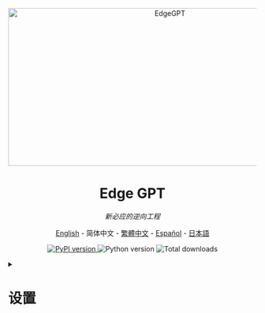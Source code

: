 <div align="center">
  <img src="https://socialify.git.ci/acheong08/EdgeGPT/image?font=Inter&language=1&logo=https%3A%2F%2Fupload.wikimedia.org%2Fwikipedia%2Fcommons%2F9%2F9c%2FBing_Fluent_Logo.svg&owner=1&pattern=Floating%20Cogs&theme=Auto" alt="EdgeGPT" width="640" height="320" />

# Edge GPT

_新必应的逆向工程_

<a href="./README.md">English</a> -
<a>简体中文</a> -
<a href="./README_zh-tw.md">繁體中文</a> -
<a href="./README_es.md">Español</a> -
<a href="./README_ja.md">日本語</a>

</div>

<p align="center">
  <a href="https://github.com/acheong08/EdgeGPT">
    <img alt="PyPI version" src="https://img.shields.io/pypi/v/EdgeGPT">
  </a>
  <img alt="Python version" src="https://img.shields.io/badge/python-3.8+-blue.svg">
  <img alt="Total downloads" src="https://static.pepy.tech/badge/edgegpt">

</p>

<details>

<summary>

# 设置

</summary>

### 安装模块

```bash
python3 -m pip install EdgeGPT --upgrade
```

### 要求

- python 3.8+
- 一个已经通过候补名单的微软账户 <https://bing.com/chat> (必填)
- 需要在 New Bing 支持的国家或地区（中国大陆需使用VPN）
- [Selenium](https://pypi.org/project/selenium/) (对于需要自动配置cookie的情况)

<details>

<summary>

# 聊天机器人

</summary>

## 身份验证

不用，不需要了。微软已将聊天功能开放给所有人，这一步可以省略了。

1. 安装最新版本的 Microsoft Edge
<details>

2. 或者, 您可以使用任何浏览器并将用户代理设置为Edge的用户代理 (例如 `Mozilla/5.0 (Windows NT 10.0; Win64; x64) AppleWebKit/537.36 (KHTML, like Gecko) Chrome/111.0.0.0 Safari/537.36 Edg/111.0.1661.51`). 您可以使用像 "User-Agent Switcher and Manager"  [Chrome](https://chrome.google.com/webstore/detail/user-agent-switcher-and-m/bhchdcejhohfmigjafbampogmaanbfkg) 和 [Firefox](https://addons.mozilla.org/en-US/firefox/addon/user-agent-string-switcher/) 这样的扩展轻松完成此操作.

</details>

3. 打开 [bing.com/chat](https://bing.com/chat)
4. 如果您看到聊天功能，就接着下面的步骤...
5. 安装 [Chrome](https://chrome.google.com/webstore/detail/cookie-editor/hlkenndednhfkekhgcdicdfddnkalmdm) 或 [Firefox](https://addons.mozilla.org/en-US/firefox/addon/cookie-editor/) 的 cookie editor 扩展
6. 移步到 [bing.com](https://bing.com)
7. 打开扩展程序
8. 点击右下角的"导出" ，然后点击"导出为 JSON" (将会把内容保存到你的剪贴板上)
9. 把你剪贴板上的内容粘贴到 `cookies.json` 文件中
  
### 在代码中：
```python
cookies = json.loads(open("./path/to/cookies.json", encoding="utf-8").read())
bot = await Chatbot.create(cookies=cookies)
```

## 从命令行运行

```
 $ python3 -m EdgeGPT -h

        EdgeGPT - A demo of reverse engineering the Bing GPT chatbot
        Repo: github.com/acheong08/EdgeGPT
        By: Antonio Cheong

        !help for help

        Type !exit to exit
        Enter twice to send message or set --enter-once to send one line message

usage: EdgeGPT.py [-h] [--enter-once] [--no-stream] [--rich] [--proxy PROXY] [--style {creative,balanced,precise}]

options:
  -h, --help            show this help message and exit
  --enter-once
  --no-stream
  --rich
  --proxy PROXY         Proxy URL (e.g. socks5://127.0.0.1:1080)
  --style {creative,balanced,precise}
```

## 在 Python 运行

### 1. 使用 `Chatbot` 类和 `asyncio` 类以进行更精细的控制

使用 async 获得最佳体验，例如:

```python
import asyncio
from EdgeGPT import Chatbot, ConversationStyle

async def main():
    bot = await Chatbot.create()
    print(await bot.ask(prompt="Hello world", conversation_style=ConversationStyle.creative))
    await bot.close()

if __name__ == "__main__":
    asyncio.run(main())
```

<details>
<summary>

### 2)  `Query` 和 `Cookie` 助手类

  </summary>

创建一个简易的必应聊天 AI 查询（默认使用精确模式），这样可以只查看主要的文字输出，而不会打出整个 API 响应内容：

```python
from EdgeGPT import Query, Cookie

q = Query("你是谁？用python代码给出回答")
print(q)
```

也可以修改对话模式，或者指定要使用的 cookie 文件：

```python
q = Query(
  "你是谁？用python代码给出回答",
  style="creative",  # 或者平衡模式 'balanced'
  cookies="./bing_cookies_alternative.json"
)
```

使用以下属性快速提取文本输出、代码片段、来源/参考列表或建议的后续问题：

```python
q.output
q.code
q.suggestions
q.sources       # 用于完整的 JSON 输出
q.sources_dict  # 用于标题和 URL 的字典
```

获得原始 prompt 和指定的对话模式：

```python
q.prompt
q.style
repr(q)
```

通过 import `Query` 获取之前的查询:

```python
Query.index  # 一个查询对象的列表；是动态更新的
Query.request_count  # 使用每个 cookie 文件发出的请求数
```

最后，`Cookie` 类支持多个 Cookie 文件，因此，如果您使用命名约定 `bing_cookies_*.json` 创建其他 Cookie 文件，那么如果超过了每日请求配额（目前设置为200），查询将自动尝试使用下一个文件（按字母顺序）。

这些是可以访问的主要属性:

```python
Cookie.current_file_index
Cookie.dirpath
Cookie.search_pattern  # 默认为 `bing_cookies_*.json`
Cookie.files()  # 匹配 .search_pattern 的文件列表
Cookie.current_filepath
Cookie.current_data
Cookie.import_next()
Cookie.image_token
Cookie.ignore_files
```

</details>

---

## 使用 Docker 运行

假设当前工作目录有一个文件 `cookies.json`

```bash

docker run --rm -it -v $(pwd)/cookies.json:/cookies.json:ro -e COOKIE_FILE='/cookies.json' ghcr.io/acheong08/edgegpt
```

可以像这样添加任意参数

```bash

docker run --rm -it -v $(pwd)/cookies.json:/cookies.json:ro -e COOKIE_FILE='/cookies.json' ghcr.io/acheong08/edgegpt --rich --style creative
```

</details>

<details>

<summary>

# 图片生成

</summary>

## 从命令行运行

```bash
$ python3 -m ImageGen -h
usage: ImageGen.py [-h] [-U U] [--cookie-file COOKIE_FILE] --prompt PROMPT [--output-dir OUTPUT_DIR] [--quiet] [--asyncio]

optional arguments:
  -h, --help            show this help message and exit
  -U U                  Auth cookie from browser
  --cookie-file COOKIE_FILE
                        File containing auth cookie
  --prompt PROMPT       Prompt to generate images for
  --output-dir OUTPUT_DIR
                        Output directory
  --quiet               Disable pipeline messages
  --asyncio             Run ImageGen using asyncio
```

## 在 Python 运行

### 1)  `ImageQuery` 助手类

使用一个简易提示生成图像，并下载到当前工作目录：

```python
from EdgeGPT import ImageQuery

q=ImageQuery("Meerkats at a garden party in Devon")
```

在此会话中修改所有后续图像的下载目录：

```
Query.image_dirpath = Path("./to_another_folder")
```

### 2) 使用 `ImageGen` 类和 `asyncio` 类以进行更精细的控制

```python
from ImageGen import ImageGen
import argparse
import json

async def async_image_gen(args) -> None:
    async with ImageGenAsync(args.U, args.quiet) as image_generator:
        images = await image_generator.get_images(args.prompt)
        await image_generator.save_images(images, output_dir=args.output_dir)

if __name__ == "__main__":
    parser = argparse.ArgumentParser()
    parser.add_argument("-U", help="从浏览器获取的身份认证 cookie", type=str)
    parser.add_argument("--cookie-file", help="包含认证 cookie 的文件", type=str)
    parser.add_argument(
        "--prompt",
        help="用于生成图片的 prompt",
        type=str,
        required=True,
    )
    parser.add_argument(
        "--output-dir",
        help="输出目录",
        type=str,
        default="./output",
    )
    parser.add_argument(
        "--quiet", help="禁用管道消息", action="store_true"
    )
    parser.add_argument(
        "--asyncio", help="使用 asyncio 运行 ImageGen", action="store_true"
    )
    args = parser.parse_args()
    # Load auth cookie
    with open(args.cookie_file, encoding="utf-8") as file:
        cookie_json = json.load(file)
        for cookie in cookie_json:
            if cookie.get("name") == "_U":
                args.U = cookie.get("value")
                break

    if args.U is None:
        raise Exception("未能找到认证 Cookie")

    if not args.asyncio:
        # Create image generator
        image_generator = ImageGen(args.U, args.quiet)
        image_generator.save_images(
            image_generator.get_images(args.prompt),
            output_dir=args.output_dir,
        )
    else:
        asyncio.run(async_image_gen(args))

```

</details>

# Star 历史

[![Star History Chart](https://api.star-history.com/svg?repos=acheong08/EdgeGPT&type=Date)](https://star-history.com/#acheong08/EdgeGPT&Date)

# 贡献者

这个项目的存在要归功于所有做出贡献的人。

 <a href="https://github.com/acheong08/EdgeGPT/graphs/contributors">
  <img src="https://contrib.rocks/image?repo=acheong08/EdgeGPT" />
 </a>
